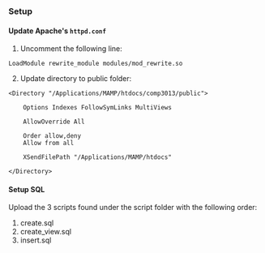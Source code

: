 ### Setup

#### Update Apache's `httpd.conf`


1. Uncomment the following line:
```
LoadModule rewrite_module modules/mod_rewrite.so
```

2. Update directory to public folder:
```
<Directory "/Applications/MAMP/htdocs/comp3013/public">

    Options Indexes FollowSymLinks MultiViews

    AllowOverride All

    Order allow,deny
    Allow from all

    XSendFilePath "/Applications/MAMP/htdocs"

</Directory>
```

#### Setup SQL 

Upload the 3 scripts found under the script folder with the following order:

1. create.sql
2. create_view.sql
3. insert.sql
